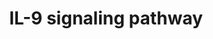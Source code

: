 ---
annotations:
- type: Pathway Ontology
  value: interleukin-9 signaling pathway
authors:
- MaintBot
- Mkutmon
- Eweitz
description: ''
last-edited: 2021-05-16
organisms:
- Pan troglodytes
redirect_from:
- /index.php/Pathway:WP856
- /instance/WP856
schema-jsonld:
- '@context': https://schema.org/
  '@id': https://wikipathways.github.io/pathways/WP856.html
  '@type': Dataset
  creator:
    '@type': Organization
    name: WikiPathways
  description: ''
  keywords:
  - JAK3
  - SHC1
  - MAPK1
  - SOCS3
  - MAPK3
  - PTPN11
  - VCP
  - JAK1
  - GRB2
  - STAT3
  - STAT5A
  - MAP2K1
  - STAT5B
  - IL9R
  - PIK3R1
  - IRS1
  - IRS2
  - IL9
  - AKT1
  - MAP2K2
  - TYK2
  - KAT5
  - STAT1
  - IL2RG
  license: CC0
  name: IL-9 signaling pathway
seo: CreativeWork
title: IL-9 signaling pathway
wpid: WP856
---